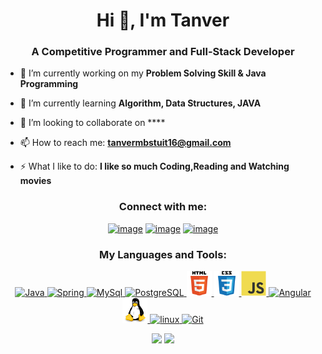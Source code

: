<h1 align="center">Hi 👋, I'm Tanver</h1>
<h3 align="center">A Competitive Programmer and Full-Stack Developer</h3>

- 🔭 I’m currently working on my **Problem Solving Skill & Java Programming**

- 🌱 I’m currently learning **Algorithm, Data Structures, JAVA**

- 👯 I’m looking to collaborate on ****

- 📫 How to reach me: **tanvermbstuit16@gmail.com**

- ⚡ What I like to do: **I like so much Coding,Reading and Watching movies**

<h3 align="center">Connect with me:</h3>
<div align="center">

[![image](https://img.shields.io/badge/LinkedIn-0077B5?style=for-the-badge&logo=linkedin&logoColor=white)](https://www.linkedin.com/in/md-tanver-ahammed-1968211b8/)
[![image](https://img.shields.io/badge/Facebook-0B7CEA?style=for-the-badge&logo=facebook&logoColor=white)](https://www.facebook.com/md.tanver.ahammed.756/)
[![image](https://img.shields.io/badge/Twitter-0B7CEA?style=for-the-badge&logo=twitter&logoColor=white)](https://twitter.com/TanverAhammedAB/)
  
</div>

<h3 align="center">My Languages and Tools:</h3>

<p align="center"> 
  <a href="https://en.wikipedia.org/wiki/Java_(programming_language)" target="_blank"> 
   <img alt="Java" src="https://upload.wikimedia.org/wikipedia/en/3/30/Java_programming_language_logo.svg" width="40" height="40" />
  </a>
  <a href="https://spring.io/" target="_blank"> 
   <img alt="Spring" src="https://upload.wikimedia.org/wikipedia/commons/4/44/Spring_Framework_Logo_2018.svg" width="40" height="40" />
  </a>
  <a href="https://www.mysql.com/" target="_blank"> 
   <img alt="MySql" src="https://www.logo.wine/a/logo/MySQL/MySQL-Logo.wine.svg" width="40" height="40" />
  </a>
  <a href="https://www.postgresql.org/" target="_blank"> 
   <img alt="PostgreSQL" src="https://upload.wikimedia.org/wikipedia/commons/thumb/2/29/Postgresql_elephant.svg/800px-Postgresql_elephant.svg.png"            width="40" height="40" />
  </a>
  <a href="https://www.w3.org/html/" target="_blank"> 
    <img alt="HTML" src="https://raw.githubusercontent.com/devicons/devicon/master/icons/html5/html5-original-wordmark.svg" alt="html5" width="40"             height="40"/> 
  </a>
  <a href="https://www.w3schools.com/css/" target="_blank"> 
    <img alt="CSS" src="https://raw.githubusercontent.com/devicons/devicon/master/icons/css3/css3-original-wordmark.svg" alt="css3" width="40"                 height="40"/> 
  </a> 
  <a href="https://developer.mozilla.org/en-US/docs/Web/JavaScript" target="_blank"> 
    <img alt="JavasScript" src="https://raw.githubusercontent.com/devicons/devicon/master/icons/javascript/javascript-original.svg" alt="javascript"        width="40" height="40"/> 
  </a>
  <a href="https://angular.io/" target="_blank"> 
    <img alt="Angular" src="https://angular.io/assets/images/logos/angular/angular.svg" width="40" height="40"/> 
  </a> 
  <a href="https://www.linux.org/" target="_blank"> 
    <img src="https://raw.githubusercontent.com/devicons/devicon/master/icons/linux/linux-original.svg" alt="linux" width="40" height="40"/> 
  </a> 
  <a href="https://www.docker.com/" target="_blank"> 
    <img src="https://upload.wikimedia.org/wikipedia/commons/thumb/4/4e/Docker_%28container_engine%29_logo.svg/2880px-Docker_%28container_engine%29_logo.svg.png" alt="linux" width="40" height="40"/> 
  </a> 
  <a href="https://git-scm.com/" target="_blank"> 
    <img alt="Git" src="https://www.vectorlogo.zone/logos/git-scm/git-scm-icon.svg" alt="git" width="40" height="40"/> 
  </a>
</p>

<p align= "center">
  <img height= "150" src="https://github-readme-stats.vercel.app/api?username=Tanver-Ahammed&theme=react&show_icons=true&include_all_commits=true" />
  <img height= "150" src="https://github-readme-stats.vercel.app/api/top-langs/?username=Tanver-Ahammed&theme=react&layout=compact" />
</p>



<!---Tanver-Ahammed/Tanver-Ahammed is a ✨ special ✨ repository because its `README.md` (this file) appears on your GitHub profile.
You can click the Preview link to take a look at your changes.
--->
